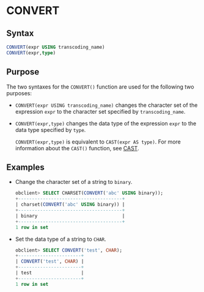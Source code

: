 # CONVERT

## Syntax

```sql
CONVERT(expr USING transcoding_name)
CONVERT(expr,type)
```

## Purpose

The two syntaxes for the `CONVERT()` function are used for the following two purposes:

* `CONVERT(expr USING transcoding_name)` changes the character set of the expression `expr` to the character set specified by `transcoding_name`.

* `CONVERT(expr,type)` changes the data type of the expression `expr` to the data type specified by `type`.

   `CONVERT(expr,type)` is equivalent to `CAST(expr AS type)`. For more information about the `CAST()` function, see [CAST](../300.conversion-functions-of-mysql-mode/100.cast-of-mysql-mode.md).

## Examples

* Change the character set of a string to `binary`.

   ```sql
   obclient> SELECT CHARSET(CONVERT('abc' USING binary));
   +--------------------------------------+
   | charset(CONVERT('abc' USING binary)) |
   +--------------------------------------+
   | binary                               |
   +--------------------------------------+
   1 row in set
   ```

* Set the data type of a string to `CHAR`.

   ```sql
   obclient> SELECT CONVERT('test', CHAR);
   +-----------------------+
   | CONVERT('test', CHAR) |
   +-----------------------+
   | test                  |
   +-----------------------+
   1 row in set
   ```
